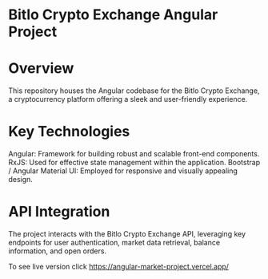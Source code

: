 # Bitlo Crypto Exchange Angular Project 

# Overview
This repository houses the Angular codebase for the Bitlo Crypto Exchange, a cryptocurrency platform offering a sleek and user-friendly experience.

# Key Technologies
Angular: Framework for building robust and scalable front-end components.
RxJS: Used for effective state management within the application.
Bootstrap / Angular Material UI: Employed for responsive and visually appealing design.

# API Integration 
The project interacts with the Bitlo Crypto Exchange API, leveraging key endpoints for user authentication, market data retrieval, balance information, and open orders.

To see live version click https://angular-market-project.vercel.app/

